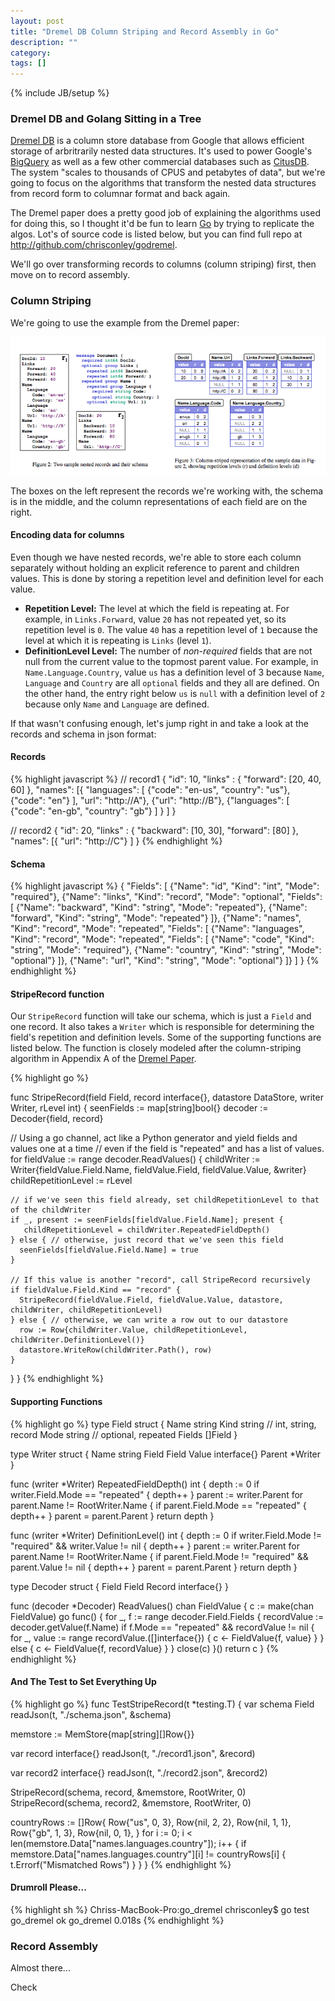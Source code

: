 ```yaml
---
layout: post
title: "Dremel DB Column Striping and Record Assembly in Go"
description: ""
category: 
tags: []
---
```

{% include JB/setup %}


### Dremel DB and Golang Sitting in a Tree
[Dremel DB](http://net.pku.edu.cn/~course/cs501/2012/reading/2010-VLDB-Dremel%20Interactive%20Analysis%20of%20Web-Scale%20Datasets.pdf)
is a column store database from Google that allows efficient storage of arbritrarily nested data structures. It's used
to power Google's [BigQuery](https://developers.google.com/bigquery/) as well as a few other commercial databases such
as [CitusDB](http://www.citusdata.com/docs/sql-on-hadoop). The system "scales to thousands of CPUS and petabytes of
data", but we're going to focus on the algorithms that transform the nested data structures from record form to columnar
format and back again.

The Dremel paper does a pretty good job of explaining the algorithms used for doing this, so I thought it'd be fun to
learn [Go](http://golang.org/) by trying to replicate the algos. Lot's of source code is listed below, but you can find full repo at http://github.com/chrisconley/godremel.

We'll go over transforming records to columns (column striping) first, then move on to record assembly.

### Column Striping

We're going to use the example from the Dremel paper:

![Dremel Paper Schema and Columns](/assets/images/schema-columns.png)

The boxes on the left represent the records we're working with, the schema is in the middle, and the column
representations of each field are on the right.

#### Encoding data for columns

Even though we have nested records, we're able to store each column separately without holding an explicit reference to
parent and children values. This is done by storing a repetition level and definition level for each value.

* **Repetition Level:** The level at which the field is repeating at. For example, in
`Links.Forward`, value `20` has not repeated yet, so its repetition level is `0`. The value `40` has a repetition level
of `1` because the level at which it is repeating is `Links` (level `1`).
* **DefinitionLevel Level:** The number of *non-required* fields that are not null from the current value to the topmost
parent value. For example, in `Name.Language.Country`, value `us` has a definition level of 3 because `Name`, `Language`
and `Country` are all `optional` fields and they all are defined. On the other hand, the entry right below `us` is
`null` with a definition level of `2` because only `Name` and `Language` are defined.

If that wasn't confusing enough, let's jump right in and take a look at the records and schema in json format:

#### Records
{% highlight javascript %}
// record1
{
  "id": 10,
  "links" : {
    "forward": [20, 40, 60]
  },
  "names": [{
      "languages": [
        {"code": "en-us", "country": "us"},
        {"code": "en"}
      ],
      "url": "http://A"},
      {"url": "http://B"},
      {"languages": [
        {"code": "en-gb", "country": "gb"}
      ]
    }
  ]
}

// record2
{
  "id": 20,
  "links" : {
    "backward": [10, 30],
    "forward": [80]
  },
  "names": [{
      "url": "http://C"}
  ]
}
{% endhighlight %}

#### Schema
{% highlight javascript %}
{
  "Fields": [
    {"Name": "id", "Kind": "int", "Mode": "required"},
    {"Name": "links", "Kind": "record", "Mode": "optional", "Fields": [
      {"Name": "backward", "Kind": "string", "Mode": "repeated"},
      {"Name": "forward", "Kind": "string", "Mode": "repeated"}
    ]},
    {"Name": "names", "Kind": "record", "Mode": "repeated", "Fields": [
      {"Name": "languages", "Kind": "record", "Mode": "repeated", "Fields": [
        {"Name": "code", "Kind": "string", "Mode": "required"},
        {"Name": "country", "Kind": "string", "Mode": "optional"}
      ]},
      {"Name": "url", "Kind": "string", "Mode": "optional"}
    ]}
  ]
}
{% endhighlight %}

#### StripeRecord function

Our `StripeRecord` function will take our schema, which is just a `Field` and one record. It also takes a `Writer` which
is responsible for determining the field's repetition and definition levels. Some of the supporting functions are listed
below. The function is closely modeled after the column-striping algorithm in Appendix A of the [Dremel
Paper](http://net.pku.edu.cn/~course/cs501/2012/reading/2010-VLDB-Dremel%20Interactive%20Analysis%20of%20Web-Scale%20Datasets.pdf).

{% highlight go %}

func StripeRecord(field Field, record interface{}, datastore DataStore, writer Writer, rLevel int) {
  seenFields := map[string]bool{}
  decoder := Decoder{field, record}
  
  // Using a go channel, act like a Python generator and yield fields and values one at a time
  // even if the field is "repeated" and has a list of values.
  for fieldValue := range decoder.ReadValues() {
    childWriter := Writer{fieldValue.Field.Name, fieldValue.Field, fieldValue.Value, &writer}
    childRepetitionLevel := rLevel

    // if we've seen this field already, set childRepetitionLevel to that of the childWriter
    if _, present := seenFields[fieldValue.Field.Name]; present {
       childRepetitionLevel = childWriter.RepeatedFieldDepth()
    } else { // otherwise, just record that we've seen this field 
      seenFields[fieldValue.Field.Name] = true
    }

    // If this value is another "record", call StripeRecord recursively
    if fieldValue.Field.Kind == "record" {
      StripeRecord(fieldValue.Field, fieldValue.Value, datastore, childWriter, childRepetitionLevel)
    } else { // otherwise, we can write a row out to our datastore
      row := Row{childWriter.Value, childRepetitionLevel, childWriter.DefinitionLevel()}
      datastore.WriteRow(childWriter.Path(), row)
    }
  }
}
{% endhighlight %}

#### Supporting Functions

{% highlight go %}
type Field struct {
    Name string
    Kind string // int, string, record
    Mode string // optional, repeated
    Fields []Field
}

type Writer struct {
  Name string
  Field Field
  Value interface{}
  Parent *Writer
}

func (writer *Writer) RepeatedFieldDepth() int {
  depth := 0
  if writer.Field.Mode == "repeated" {
    depth++
  }
  parent := writer.Parent
  for parent.Name != RootWriter.Name {
    if parent.Field.Mode == "repeated" {
      depth++
    }
    parent = parent.Parent
  }
  return depth
}

func (writer *Writer) DefinitionLevel() int {
  depth := 0
  if writer.Field.Mode != "required" && writer.Value != nil {
    depth++
  }
  parent := writer.Parent
  for parent.Name != RootWriter.Name {
    if parent.Field.Mode != "required" && parent.Value != nil {
      depth++
    }
    parent = parent.Parent
  }
  return depth
}


type Decoder struct {
  Field Field
  Record interface{}
}

func (decoder *Decoder) ReadValues() chan FieldValue  {
  c := make(chan FieldValue)
  go func() {
    for _, f := range decoder.Field.Fields {
      recordValue := decoder.getValue(f.Name)
      if f.Mode == "repeated" && recordValue != nil {
        for _, value := range recordValue.([]interface{}) {
          c <- FieldValue{f, value}
        }
      } else {
        c <- FieldValue{f, recordValue}
      }
    }
    close(c)
  }()
  return c
}
{% endhighlight %}

#### And The Test to Set Everything Up

{% highlight go %}
func TestStripeRecord(t *testing.T) {
  var schema Field
  readJson(t, "./schema.json", &schema)

  memstore := MemStore{map[string][]Row{}}

  var record interface{}
  readJson(t, "./record1.json", &record)

  var record2 interface{}
  readJson(t, "./record2.json", &record2)

  StripeRecord(schema, record, &memstore, RootWriter, 0)
  StripeRecord(schema, record2, &memstore, RootWriter, 0)

  countryRows := []Row{
    Row{"us", 0, 3},
    Row{nil, 2, 2},
    Row{nil, 1, 1},
    Row{"gb", 1, 3},
    Row{nil, 0, 1},
  }
  for i := 0; i < len(memstore.Data["names.languages.country"]); i++ {
    if memstore.Data["names.languages.country"][i] != countryRows[i] {
      t.Errorf("Mismatched Rows")
    }
  }
}
{% endhighlight %}

#### Drumroll Please...
{% highlight sh %}
Chriss-MacBook-Pro:go_dremel chrisconley$ go test go_dremel
ok  	go_dremel	0.018s
{% endhighlight %}



### Record Assembly

Almost there...

Check 



